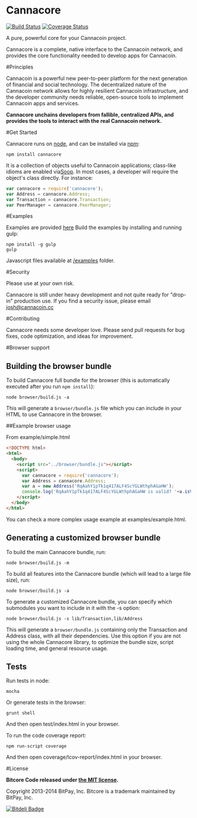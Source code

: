 Cannacore
=======

[![Build Status](https://travis-ci.org/bitpay/bitcore.svg?branch=master)](https://travis-ci.org/bitpay/bitcore)
[![Coverage Status](https://img.shields.io/coveralls/bitpay/bitcore.svg)](https://coveralls.io/r/bitpay/bitcore)

A pure, powerful core for your Cannacoin project.

Cannacore is a complete, native interface to the Cannacoin network, and provides the core functionality needed to develop
apps for Cannacoin.

#Principles

Cannacoin is a powerful new peer-to-peer platform for the next generation of financial and social technology.
The decentralized nature of the Cannacoin network allows for highly resilient Cannacoin infrastructure, and the developer
community needs reliable, open-source tools to implement Cannacoin apps and services.

**Cannacore unchains developers from fallible, centralized APIs, and provides the tools to interact with the real Cannacoin network.**

#Get Started

Cannacore runs on [node](http://nodejs.org/), and can be installed via [npm](https://npmjs.org/):

```
npm install cannacore
```

It is a collection of objects useful to Cannacoin applications; class-like idioms are enabled via[Soop](https://github.com/bitpay/soop).
In most cases, a developer will require the object's class directly. For instance:

```javascript
var cannacore = require('cannacore');
var Address = cannacore.Address;
var Transaction = cannacore.Transaction;
var PeerManager = cannacore.PeerManager;
```

#Examples

Examples are provided [here](examples.md)
Build the examples by installing and running gulp:

```
npm install -g gulp
gulp
```

Javascript files available at [/examples](/examples) folder.


#Security

Please use at your own risk.

Cannacore is still under heavy development and not quite ready for "drop-in" production use. If you find a security issue,
please email josh@cannacoin.cc

#Contributing

Cannacore needs some developer love. Please send pull requests for bug fixes, code optimization, and ideas for improvement.

#Browser support

## Building the browser bundle

To build Cannacore full bundle for the browser (this is automatically executed after you run `npm install`):

```
node browser/build.js -a
```

This will generate a `browser/bundle.js` file which you can include in your HTML to use Cannacore in the browser.

##Example browser usage

From example/simple.html

```html
<!DOCTYPE html>
<html>
  <body>
    <script src="../browser/bundle.js"></script>
    <script>
      var cannacore = require('cannacore');
      var Address = cannacore.Address;
      var a = new Address('RqAahY1pTk1q417ALF4ScYGLWthphAGaHW');
      console.log('RqAahY1pTk1q417ALF4ScYGLWthphAGaHW is valid? '+a.isValid());
    </script>
  </body>
</html>
```

You can check a more complex usage example at examples/example.html.

## Generating a customized browser bundle

To build the main Cannacore bundle, run:

```
node browser/build.js -m
```

To build all features into the Cannacore bundle (which will lead to a large file size), run:

```
node browser/build.js -a
```

To generate a customized Cannacore bundle, you can specify which submodules you want to include in it with the -s option:

```
node browser/build.js -s lib/Transaction,lib/Address
```

This will generate a `browser/bundle.js` containing only the Transaction and Address class, with all their dependencies.
Use this option if you are not using the whole Cannacore library, to optimize the bundle size, script loading time, and general resource usage.

## Tests

Run tests in node:

```
mocha
```

Or generate tests in the browser:

```
grunt shell
```

And then open test/index.html in your browser.

To run the code coverage report:

```
npm run-script coverage
```

And then open coverage/lcov-report/index.html in your browser.

#License

**Bitcore Code released under [the MIT license](https://github.com/bitpay/bitcore/blob/master/LICENSE).**

Copyright 2013-2014 BitPay, Inc. Bitcore is a trademark maintained by BitPay, Inc.

[![Bitdeli Badge](https://d2weczhvl823v0.cloudfront.net/bitpay/bitcore/trend.png)](https://bitdeli.com/free "Bitdeli Badge")
